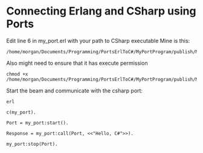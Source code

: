 # Connecting Erlang and CSharp using Ports

Edit line 6 in my_port.erl with your path to CSharp executable 
Mine is this:
```
/home/morgan/Documents/Programming/PortsErlToC#/MyPortProgram/publish/MyPortProgram
```
Also might need to ensure that it has execute permission
```
chmod +x /home/morgan/Documents/Programming/PortsErlToC#/MyPortProgram/publish/MyPortProgram
```
Start the beam and communicate with the csharp port:
```
erl
```
```
c(my_port).
```
```
Port = my_port:start().
```
```
Response = my_port:call(Port, <<"Hello, C#">>).
```
```
my_port:stop(Port).
```